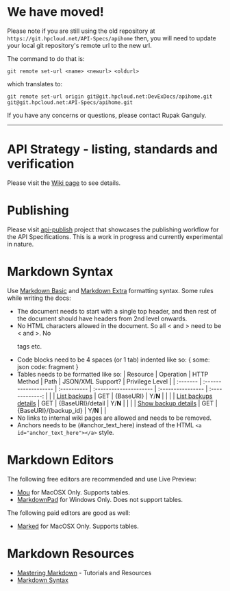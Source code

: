 # We have moved!

Please note if you are still using the old repository at `https://git.hpcloud.net/API-Specs/apihome` then, you will need 
to update your local git repository's remote url to the new url. 

The command to do that is:

`git remote set-url <name> <newurl> <oldurl>`

which translates to:

`git remote set-url origin git@git.hpcloud.net:DevExDocs/apihome.git git@git.hpcloud.net:API-Specs/apihome.git`

If you have any concerns or questions, please contact Rupak Ganguly.

---

# API Strategy - listing, standards and verification

Please visit the [Wiki page](https://wiki.hpcloud.net/display/iaas/API+Strategy+-+Listing%2C+Standards+and+Verification) to see details.

# Publishing 

Please visit [api-publish](https://git.hpcloud.net/API-Specs/api-publish) project that showcases the publishing workflow for the API Specifications. 
This is a work in progress and currently experimental in nature. 

# Markdown Syntax

Use [Markdown Basic](http://daringfireball.net/projects/markdown/syntax) and [Markdown Extra](http://michelf.ca/projects/php-markdown/extra/) formatting syntax.
Some rules while writing the docs:

* The document needs to start with a single top header, and then rest of the document should have headers from 2nd level onwards.
* No HTML characters allowed in the document. So all &lt; and &gt; need to be < and >. No <p> tags etc.
* Code blocks need to be 4 spaces (or 1 tab) indented like so:
    <some xml code fragment>
    {
      some: json
      code: fragment
    }
* Tables needs to be formatted like so:
    | Resource | Operation            | HTTP Method | Path                   | JSON/XML Support? | Privilege Level |
    | :------- | :------------------- | :---------- | :--------------------- | :---------------- | :-------------: |
    |          | [List backups]((#list_backups))         | GET         | {BaseURI}              | Y/**N**           |                 |
    |          | [List backups details](#list_backup_details) | GET         | {BaseURI}/detail       | Y/**N**           |                 |
    |          | [Show backup details](#show_backup_details)  | GET         | {BaseURI}/{backup_id}  | Y/**N**           |                 |
* No links to internal wiki pages are allowed and needs to be removed.
* Anchors needs to be (#anchor_text_here) instead of the HTML `<a id="anchor_text_here"></a>` style.

# Markdown Editors

The following free editors are recommended and use Live Preview:

* [Mou](http://mouapp.com) for MacOSX Only. Supports tables.
* [MarkdownPad](http://markdownpad.com) for Windows Only. Does not support tables.

The following paid editors are good as well:

* [Marked](http://markedapp.com) for MacOSX Only. Supports tables.

# Markdown Resources

* [Mastering Markdown](http://designshack.net/articles/html/mastering-markdown-30-resources-apps-and-tutorials-to-get-you-started/) - Tutorials and Resources
* [Markdown Syntax](http://daringfireball.net/projects/markdown/syntax)
